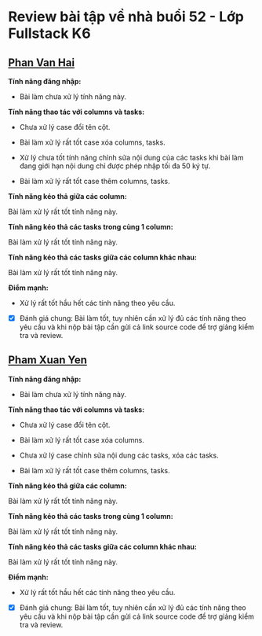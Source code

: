 # Review bài tập về nhà buổi 52 - Lớp Fullstack K6

## [Phan Van Hai](https://trello-web-tau-nine.vercel.app/)

**Tính năng đăng nhập:**

- Bài làm chưa xử lý tính năng này.

**Tính năng thao tác với columns và tasks:**

- Chưa xử lý case đổi tên cột.

- Bài làm xử lý rất tốt case xóa columns, tasks.

- Xử lý chưa tốt tính năng chỉnh sửa nội dung của các tasks khi bài làm đang giới hạn nội dung chỉ được phép nhập tối đa 50 ký tự.

- Bài làm xử lý rất tốt case thêm columns, tasks.

**Tính năng kéo thả giữa các column:**

Bài làm xử lý rất tốt tính năng này.

**Tính năng kéo thả các tasks trong cùng 1 column:**

Bài làm xử lý rất tốt tính năng này.

**Tính năng kéo thả các tasks giữa các column khác nhau:**

Bài làm xử lý rất tốt tính năng này.

**Điểm mạnh:**

- Xử lý rất tốt hầu hết các tính năng theo yêu cầu.

- [x] Đánh giá chung: Bài làm tốt, tuy nhiên cần xử lý đủ các tính năng theo yêu cầu và khi nộp bài tập cần gửi cả link source code để trợ giảng kiểm tra và review.

## [Pham Xuan Yen](https://trello-web-pink.vercel.app/)

**Tính năng đăng nhập:**

- Bài làm chưa xử lý tính năng này.

**Tính năng thao tác với columns và tasks:**

- Chưa xử lý case đổi tên cột.

- Bài làm xử lý rất tốt case xóa columns.

- Chưa xử lý case chỉnh sửa nội dung các tasks, xóa các tasks.

- Bài làm xử lý rất tốt case thêm columns, tasks.

**Tính năng kéo thả giữa các column:**

Bài làm xử lý rất tốt tính năng này.

**Tính năng kéo thả các tasks trong cùng 1 column:**

Bài làm xử lý rất tốt tính năng này.

**Tính năng kéo thả các tasks giữa các column khác nhau:**

Bài làm xử lý rất tốt tính năng này.

**Điểm mạnh:**

- Xử lý rất tốt hầu hết các tính năng theo yêu cầu.

- [x] Đánh giá chung: Bài làm tốt, tuy nhiên cần xử lý đủ các tính năng theo yêu cầu và khi nộp bài tập cần gửi cả link source code để trợ giảng kiểm tra và review.

